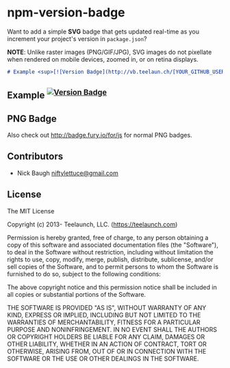 # npm-version-badge

Want to add a simple **SVG** badge that gets updated real-time as you increment your project's version in `package.json`?

**NOTE**: Unlike raster images (PNG/GIF/JPG), SVG images do not pixellate when rendered on mobile devices, zoomed in, or on retina displays.

```markdown
# Example <sup>[![Version Badge](http://vb.teelaun.ch/[YOUR_GITHUB_USERNAME]/[YOUR_PROJECT_NAME].svg)](https://npmjs.org/package/[YOUR_PACKAGE_NAME])</sup>
```


## Example <sup>[![Version Badge](http://vb.teelaun.ch/niftylettuce/node-email-templates.svg)](https://npmjs.org/package/email-templates)</sup>


## PNG Badge

Also check out <http://badge.fury.io/for/js> for normal PNG badges.


## Contributors

* Nick Baugh <niftylettuce@gmail.com>


## License

The MIT License

Copyright (c) 2013- Teelaunch, LLC. (https://teelaunch.com)

Permission is hereby granted, free of charge, to any person obtaining a copy
of this software and associated documentation files (the "Software"), to deal
in the Software without restriction, including without limitation the rights
to use, copy, modify, merge, publish, distribute, sublicense, and/or sell
copies of the Software, and to permit persons to whom the Software is
furnished to do so, subject to the following conditions:

The above copyright notice and this permission notice shall be included in
all copies or substantial portions of the Software.

THE SOFTWARE IS PROVIDED "AS IS", WITHOUT WARRANTY OF ANY KIND, EXPRESS OR
IMPLIED, INCLUDING BUT NOT LIMITED TO THE WARRANTIES OF MERCHANTABILITY,
FITNESS FOR A PARTICULAR PURPOSE AND NONINFRINGEMENT. IN NO EVENT SHALL THE
AUTHORS OR COPYRIGHT HOLDERS BE LIABLE FOR ANY CLAIM, DAMAGES OR OTHER
LIABILITY, WHETHER IN AN ACTION OF CONTRACT, TORT OR OTHERWISE, ARISING FROM,
OUT OF OR IN CONNECTION WITH THE SOFTWARE OR THE USE OR OTHER DEALINGS IN
THE SOFTWARE.
